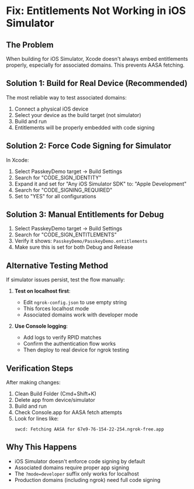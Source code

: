 # Fix: Entitlements Not Working in iOS Simulator

## The Problem
When building for iOS Simulator, Xcode doesn't always embed entitlements properly, especially for associated domains. This prevents AASA fetching.

## Solution 1: Build for Real Device (Recommended)

The most reliable way to test associated domains:
1. Connect a physical iOS device
2. Select your device as the build target (not simulator)
3. Build and run
4. Entitlements will be properly embedded with code signing

## Solution 2: Force Code Signing for Simulator

In Xcode:
1. Select PasskeyDemo target → Build Settings
2. Search for "CODE_SIGN_IDENTITY"
3. Expand it and set for "Any iOS Simulator SDK" to: "Apple Development"
4. Search for "CODE_SIGNING_REQUIRED"
5. Set to "YES" for all configurations

## Solution 3: Manual Entitlements for Debug

1. Select PasskeyDemo target → Build Settings
2. Search for "CODE_SIGN_ENTITLEMENTS"
3. Verify it shows: `PasskeyDemo/PasskeyDemo.entitlements`
4. Make sure this is set for both Debug and Release

## Alternative Testing Method

If simulator issues persist, test the flow manually:

1. **Test on localhost first**:
   - Edit `ngrok-config.json` to use empty string
   - This forces localhost mode
   - Associated domains work with developer mode

2. **Use Console logging**:
   - Add logs to verify RPID matches
   - Confirm the authentication flow works
   - Then deploy to real device for ngrok testing

## Verification Steps

After making changes:
1. Clean Build Folder (Cmd+Shift+K)
2. Delete app from device/simulator
3. Build and run
4. Check Console.app for AASA fetch attempts
5. Look for lines like:
   ```
   swcd: Fetching AASA for 67e9-76-154-22-254.ngrok-free.app
   ```

## Why This Happens

- iOS Simulator doesn't enforce code signing by default
- Associated domains require proper app signing
- The `?mode=developer` suffix only works for localhost
- Production domains (including ngrok) need full code signing